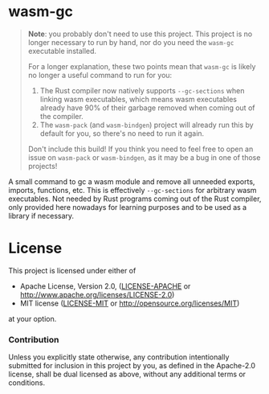# wasm-gc

> **Note**: you probably don't need to use this project. This project is no
> longer necessary to run by hand, nor do you need the `wasm-gc` executable
> installed.
>
> For a longer explanation, these two points mean that `wasm-gc` is likely no
> longer a useful command to run for you:
>
> 1. The Rust compiler now natively supports `--gc-sections` when linking wasm
>    executables, which means wasm executables already have 90% of their garbage
>    removed when coming out of the compiler.
> 2. The `wasm-pack` (and `wasm-bindgen`) project will already run this by
>    default for you, so there's no need to run it again.
>
> Don't include this build! If you think you need to feel free to open an issue
> on `wasm-pack` or `wasm-bindgen`, as it may be a bug in one of those projects!

A small command to gc a wasm module and remove all unneeded exports, imports,
functions, etc. This is effectively `--gc-sections` for arbitrary wasm
executables. Not needed by Rust programs coming out of the Rust compiler, only
provided here nowadays for learning purposes and to be used as a library if
necessary.

# License

This project is licensed under either of

 * Apache License, Version 2.0, ([LICENSE-APACHE](LICENSE-APACHE) or
   http://www.apache.org/licenses/LICENSE-2.0)
 * MIT license ([LICENSE-MIT](LICENSE-MIT) or
   http://opensource.org/licenses/MIT)

at your option.

### Contribution

Unless you explicitly state otherwise, any contribution intentionally submitted
for inclusion in this project by you, as defined in the Apache-2.0 license,
shall be dual licensed as above, without any additional terms or conditions.
